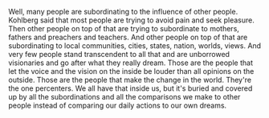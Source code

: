  Well, many people are subordinating to the influence of other people. Kohlberg said that most people are trying to avoid pain and seek pleasure. Then other people on top of that are trying to subordinate to mothers, fathers and preachers and teachers. And other people on top of that are subordinating to local communities, cities, states, nation, worlds, views. And very few people stand transcendent to all that and are unborrowed visionaries and go after what they really dream. Those are the people that let the voice and the vision on the inside be louder than all opinions on the outside. Those are the people that make the change in the world. They're the one percenters. We all have that inside us, but it's buried and covered up by all the subordinations and all the comparisons we make to other people instead of comparing our daily actions to our own dreams.